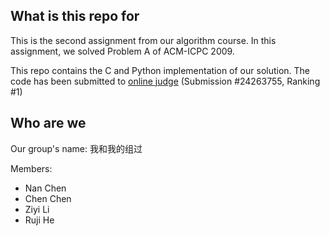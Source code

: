 ## What is this repo for

This is the second assignment from our algorithm course.
In this assignment, we solved Problem A of ACM-ICPC 2009.

This repo contains the C and Python implementation of our solution.
The code has been submitted to [online judge](https://onlinejudge.org/index.php?option=com_onlinejudge&Itemid=8&page=problem_stats&problemid=3520&category=0) (Submission #24263755, Ranking #1)

## Who are we

Our group's name: 我和我的组过

Members:
- Nan Chen
- Chen Chen
- Ziyi Li
- Ruji He
